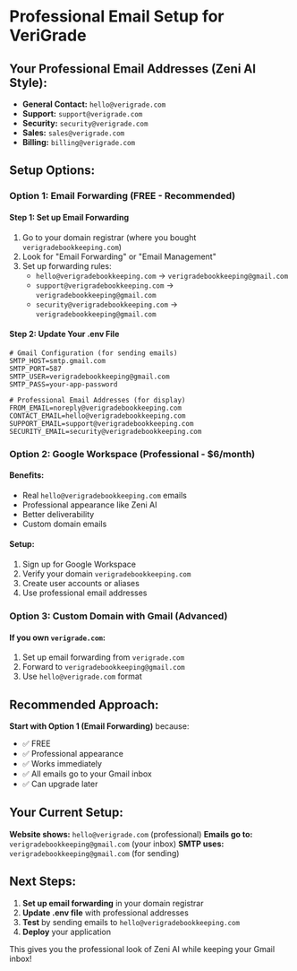 # Professional Email Setup for VeriGrade

## Your Professional Email Addresses (Zeni AI Style):

- **General Contact:** `hello@verigrade.com`
- **Support:** `support@verigrade.com`
- **Security:** `security@verigrade.com`
- **Sales:** `sales@verigrade.com`
- **Billing:** `billing@verigrade.com`

## Setup Options:

### Option 1: Email Forwarding (FREE - Recommended)

#### Step 1: Set up Email Forwarding
1. Go to your domain registrar (where you bought `verigradebookkeeping.com`)
2. Look for "Email Forwarding" or "Email Management"
3. Set up forwarding rules:
   - `hello@verigradebookkeeping.com` → `verigradebookkeeping@gmail.com`
   - `support@verigradebookkeeping.com` → `verigradebookkeeping@gmail.com`
   - `security@verigradebookkeeping.com` → `verigradebookkeeping@gmail.com`

#### Step 2: Update Your .env File
```env
# Gmail Configuration (for sending emails)
SMTP_HOST=smtp.gmail.com
SMTP_PORT=587
SMTP_USER=verigradebookkeeping@gmail.com
SMTP_PASS=your-app-password

# Professional Email Addresses (for display)
FROM_EMAIL=noreply@verigradebookkeeping.com
CONTACT_EMAIL=hello@verigradebookkeeping.com
SUPPORT_EMAIL=support@verigradebookkeeping.com
SECURITY_EMAIL=security@verigradebookkeeping.com
```

### Option 2: Google Workspace (Professional - $6/month)

#### Benefits:
- Real `hello@verigradebookkeeping.com` emails
- Professional appearance like Zeni AI
- Better deliverability
- Custom domain emails

#### Setup:
1. Sign up for Google Workspace
2. Verify your domain `verigradebookkeeping.com`
3. Create user accounts or aliases
4. Use professional email addresses

### Option 3: Custom Domain with Gmail (Advanced)

#### If you own `verigrade.com`:
1. Set up email forwarding from `verigrade.com`
2. Forward to `verigradebookkeeping@gmail.com`
3. Use `hello@verigrade.com` format

## Recommended Approach:

**Start with Option 1 (Email Forwarding)** because:
- ✅ FREE
- ✅ Professional appearance
- ✅ Works immediately
- ✅ All emails go to your Gmail inbox
- ✅ Can upgrade later

## Your Current Setup:

**Website shows:** `hello@verigrade.com` (professional)
**Emails go to:** `verigradebookkeeping@gmail.com` (your inbox)
**SMTP uses:** `verigradebookkeeping@gmail.com` (for sending)

## Next Steps:

1. **Set up email forwarding** in your domain registrar
2. **Update .env file** with professional addresses
3. **Test** by sending emails to `hello@verigradebookkeeping.com`
4. **Deploy** your application

This gives you the professional look of Zeni AI while keeping your Gmail inbox!

